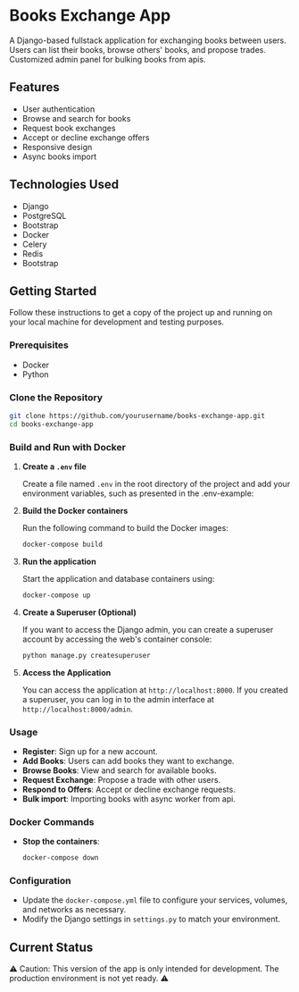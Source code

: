 # Books Exchange App

A Django-based fullstack application for exchanging books between users. Users can list their books, browse others' books, and propose trades. Customized admin panel for bulking books from apis.


## Features

- User authentication
- Browse and search for books
- Request book exchanges
- Accept or decline exchange offers
- Responsive design
- Async books import

## Technologies Used

- Django
- PostgreSQL
- Bootstrap
- Docker
- Celery
- Redis
- Bootstrap

## Getting Started

Follow these instructions to get a copy of the project up and running on your local machine for development and testing purposes.

### Prerequisites

- Docker
- Python

### Clone the Repository

```bash
git clone https://github.com/yourusername/books-exchange-app.git
cd books-exchange-app
```

### Build and Run with Docker

1. **Create a `.env` file**

   Create a file named `.env` in the root directory of the project and add your environment variables, such as presented in the .env-example:

2. **Build the Docker containers**

   Run the following command to build the Docker images:

   ```bash
   docker-compose build
   ```

3. **Run the application**

   Start the application and database containers using:

   ```bash
   docker-compose up
   ```

5. **Create a Superuser (Optional)**

   If you want to access the Django admin, you can create a superuser account by accessing the web's container console:

   ```bash
   python manage.py createsuperuser
   ```

6. **Access the Application**

   You can access the application at `http://localhost:8000`. If you created a superuser, you can log in to the admin interface at `http://localhost:8000/admin`.

### Usage

- **Register**: Sign up for a new account.
- **Add Books**: Users can add books they want to exchange.
- **Browse Books**: View and search for available books.
- **Request Exchange**: Propose a trade with other users.
- **Respond to Offers**: Accept or decline exchange requests.
- **Bulk import**: Importing books with async worker from api.


### Docker Commands

- **Stop the containers**: 
   ```bash
   docker-compose down
   ```

### Configuration

- Update the `docker-compose.yml` file to configure your services, volumes, and networks as necessary.
- Modify the Django settings in `settings.py` to match your environment.

## Current Status
⚠️ Caution: This version of the app is only intended for development. The production environment is not yet ready. ⚠️